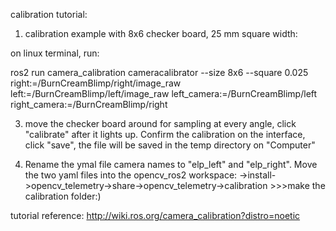 calibration tutorial:

1. calibration example with 8x6 checker board, 25 mm square width:
   
on linux terminal, run:

   ros2 run camera_calibration cameracalibrator --size 8x6 --square 0.025 right:=/BurnCreamBlimp/right/image_raw left:=/BurnCreamBlimp/left/image_raw left_camera:=/BurnCreamBlimp/left right_camera:=/BurnCreamBlimp/right

3. move the checker board around for sampling at every angle, click "calibrate" after it lights up. Confirm the calibration on the interface, click "save", the file will be saved in the temp directory on "Computer"

4. Rename the ymal file camera names to "elp_left" and "elp_right". Move the two yaml files into the opencv_ros2 workspace:
    ->install->opencv_telemetry->share->opencv_telemetry->calibration   >>>make the calibration folder:) 



tutorial reference: http://wiki.ros.org/camera_calibration?distro=noetic
